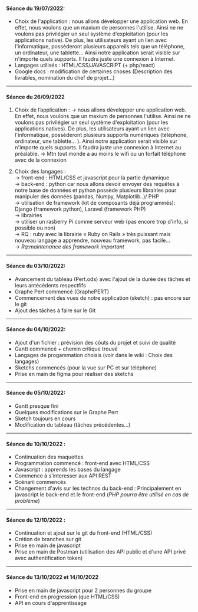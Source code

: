 #### Séance du 19/07/2022: <br>
- Choix de l'application : nous allons développer une application web. En effet,
nous voulons que un maxium de personnes l'utilise. Ainsi ne ne voulons pas privilégier un seul
système d'exploitation (pour les applications native). De plus, les utilisateurs ayant un lien avec 
l'informatique, possèderont plusieurs appareils tels que un téléphone, un ordinateur, une tablette...
Ainsi notre application serait visible sur n'importe quels supports. Il faudra juste une connexion à Internet. <br>
- Langages utilisés : HTML/CSS/JAVASCRIPT (+ php/react)  <br>
- Google docs : modification de certaines choses (Description des livrables, nomination du chef de projet...) <br>

***

#### Séance du 26/09/2022 <br>
1. Choix de l’application :
	→ nous allons développer une application web. En effet, nous voulons que un maxium de personnes l'utilise. Ainsi ne ne voulons pas privilégier un seul système d'exploitation (pour les applications natives). De plus, les utilisateurs ayant un lien avec l'informatique, possèderont plusieurs supports numériques (téléphone,  ordinateur, une tablette… ). Ainsi notre application serait visible sur n'importe quels supports. Il faudra juste une connexion à Internet au préalable. 
	→ Mtn tout monde a au moins le wifi ou un forfait téléphone avec de la connexion

2. Choix des langages : <br>
	→ front-end : HTML/CSS et javascript pour la partie dynamique <br>
	→ back-end : python car nous allons devoir envoyer des requêtes à notre base de données et python possède plusieurs librairies pour manipuler des données (pandas, Numpy, Matplotlib..)/ PHP <br>
	→ utilisation de framework (kit de composants déjà programmés): Django (framework python), Laravel (framework PHP) <br>
	→ librairies <br>
	→ utiliser un rasberry Pi comme serveur web (pas encore trop d’info, si possible ou non) <br>
	→ RQ : ruby avec la librairie « Ruby on Rails » très puissant mais nouveau langage a apprendre, nouveau framework, pas facile… <br>
	→ *Rq:maintenance des framework important* <br>

***

#### Séance du 03/10/2022: <br>
- Avancement du tableau (Pert.ods) avec l'ajout de la durée des tâches et leurs antécédents respectfifs <br>
- Graphe Pert commencé (GraphePERT)    
- Commencement des vues de notre application (sketch) : pas encore sur le git 
- Ajout des tâches à faire sur le Git

***

#### Séance du 04/10/2022: <br>
- Ajout d'un fichier : prévision des côuts du projet et suivi de qualité
- Gantt commencé + chemin critique trouvé
- Langages de progammation choisis (voir dans le wiki : Choix des langages)
- Sketchs commencés (pour la vue sur PC et sur téléphone)
- Prise en main de figma pour réaliser des sketchs 

***

#### Séance du 05/10/2022: <br>
- Gantt presque fini
- Quelques modifications sur le Graphe Pert
- Sketch toujours en cours
- Modification du tableau (tâches précédentes...)

***

#### Séance du 10/10/2022 :
- Continuation des maquettes
- Programmation commencé : front-end avec HTML/CSS
- Javascript : apprends les bases du langage
- Commence à s'interesser aux API REST
- Scénarii commencés
- Changement d'avis sur les technos du back-end : Principalement en javascript le back-end et le front-end (*PHP pourra être utilisé en cas de problème*)

***

#### Séance du 12/10/2022 :
- Continuation et ajout sur le git du front-end (HTML/CSS)
- Crétion de branches sur git
- Prise en main de javascript 
- Prise en main de Postman (utilisation des API public et d'une API privé avec authentification token)

***

#### Séance du 13/10/2022 et 14/10/2022
- Prise en main de javascript pour 2 personnes du groupe
- Front-end en progression (que HTML/CSS)
- API en cours d'apprentissage 




